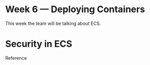 # Week 6 — Deploying Containers
This week the team will be talking about ECS.

# Security in ECS

Reference
